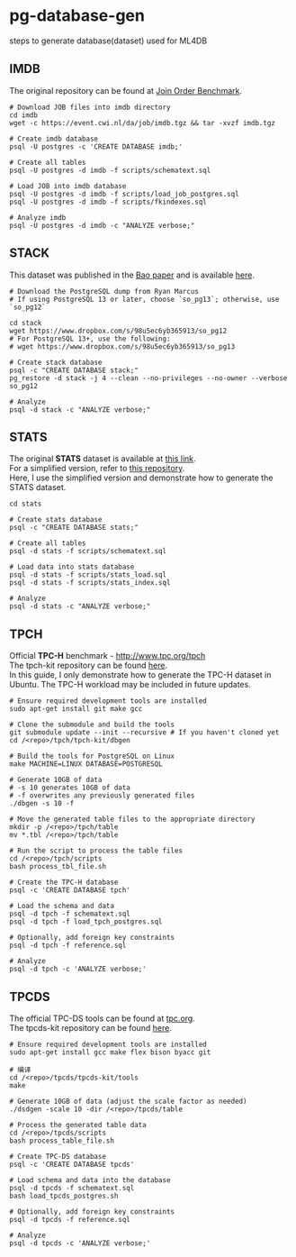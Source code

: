 # pg-database-gen
steps to generate database(dataset) used for ML4DB

## IMDB
The original repository can be found at [Join Order Benchmark](https://github.com/gregrahn/join-order-benchmark).

```
# Download JOB files into imdb directory
cd imdb
wget -c https://event.cwi.nl/da/job/imdb.tgz && tar -xvzf imdb.tgz

# Create imdb database 
psql -U postgres -c 'CREATE DATABASE imdb;'

# Create all tables
psql -U postgres -d imdb -f scripts/schematext.sql

# Load JOB into imdb database
psql -U postgres -d imdb -f scripts/load_job_postgres.sql
psql -U postgres -d imdb -f scripts/fkindexes.sql 

# Analyze imdb 
psql -U postgres -d imdb -c "ANALYZE verbose;"
```

## STACK
This dataset was published in the [Bao paper](https://dl.acm.org/doi/abs/10.1145/3448016.3452838) and is available [here](https://rmarcus.info/stack.html).

```
# Download the PostgreSQL dump from Ryan Marcus  
# If using PostgreSQL 13 or later, choose `so_pg13`; otherwise, use `so_pg12`

cd stack
wget https://www.dropbox.com/s/98u5ec6yb365913/so_pg12
# For PostgreSQL 13+, use the following:
# wget https://www.dropbox.com/s/98u5ec6yb365913/so_pg13

# Create stack database  
psql -c "CREATE DATABASE stack;"
pg_restore -d stack -j 4 --clean --no-privileges --no-owner --verbose so_pg12

# Analyze 
psql -d stack -c "ANALYZE verbose;"
```

## STATS
The original **STATS** dataset is available at [this link](https://relational.fit.cvut.cz/dataset/Stats).  
For a simplified version, refer to [this repository](https://github.com/Nathaniel-Han/End-to-End-CardEst-Benchmark).  
Here, I use the simplified version and demonstrate how to generate the STATS dataset.
```
cd stats 

# Create stats database
psql -c "CREATE DATABASE stats;"

# Create all tables
psql -d stats -f scripts/schematext.sql

# Load data into stats database
psql -d stats -f scripts/stats_load.sql
psql -d stats -f scripts/stats_index.sql

# Analyze 
psql -d stats -c "ANALYZE verbose;"
```
## TPCH
Official **TPC-H** benchmark - http://www.tpc.org/tpch   
The tpch-kit repository can be found [here](https://github.com/gregrahn/tpch-kit).  
In this guide, I only demonstrate how to generate the TPC-H dataset in Ubuntu. The TPC-H workload may be included in future updates.

```
# Ensure required development tools are installed
sudo apt-get install git make gcc

# Clone the submodule and build the tools
git submodule update --init --recursive # If you haven't cloned yet
cd /<repo>/tpch/tpch-kit/dbgen

# Build the tools for PostgreSQL on Linux
make MACHINE=LINUX DATABASE=POSTGRESQL

# Generate 10GB of data
# -s 10 generates 10GB of data
# -f overwrites any previously generated files
./dbgen -s 10 -f

# Move the generated table files to the appropriate directory
mkdir -p /<repo>/tpch/table 
mv *.tbl /<repo>/tpch/table 

# Run the script to process the table files
cd /<repo>/tpch/scripts
bash process_tbl_file.sh

# Create the TPC-H database
psql -c 'CREATE DATABASE tpch'

# Load the schema and data 
psql -d tpch -f schematext.sql
psql -d tpch -f load_tpch_postgres.sql

# Optionally, add foreign key constraints
psql -d tpch -f reference.sql

# Analyze 
psql -d tpch -c 'ANALYZE verbose;'
```

## TPCDS
The official TPC-DS tools can be found at [tpc.org](http://www.tpc.org/tpc_documents_current_versions/current_specifications.asp).  
The tpcds-kit repository can be found [here](https://github.com/gregrahn/tpcds-kit).  
```
# Ensure required development tools are installed
sudo apt-get install gcc make flex bison byacc git

# 编译
cd /<repo>/tpcds/tpcds-kit/tools
make 

# Generate 10GB of data (adjust the scale factor as needed)
./dsdgen -scale 10 -dir /<repo>/tpcds/table

# Process the generated table data
cd /<repo>/tpcds/scripts
bash process_table_file.sh

# Create TPC-DS database 
psql -c 'CREATE DATABASE tpcds'

# Load schema and data into the database
psql -d tpcds -f schematext.sql
bash load_tpcds_postgres.sh

# Optionally, add foreign key constraints
psql -d tpcds -f reference.sql

# Analyze 
psql -d tpcds -c 'ANALYZE verbose;'
```